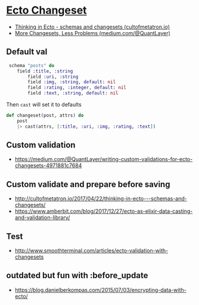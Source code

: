 # [Ecto Changeset](https://hexdocs.pm/ecto/Ecto.Changeset.html)

* [Thinking in Ecto - schemas and changesets (cultofmetatron.io)](http://cultofmetatron.io/2017/04/22/thinking-in-ecto---schemas-and-changesets/)
* [More Changesets, Less Problems (medium.com/@QuantLayer)](https://medium.com/@QuantLayer/more-changesets-less-problems-bec2ca502364)

## Default val

```ex
 schema "posts" do
    field :title, :string
		field :uri, :string
		field :img, :string, default: nil
		field :rating, :integer, default: nil
		field :text, :string, default: nil
```

Then `cast` will set it to defaults

```ex
def changeset(post, attrs) do
    post
    |> cast(attrs, [:title, :uri, :img, :rating, :text])
```

## Custom validation 

* https://medium.com/@QuantLayer/writing-custom-validations-for-ecto-changesets-4971881c7684

## Custom validate and prepare before saving 
* http://cultofmetatron.io/2017/04/22/thinking-in-ecto---schemas-and-changesets/
* https://www.amberbit.com/blog/2017/12/27/ecto-as-elixir-data-casting-and-validation-library/

## Test 
* http://www.smoothterminal.com/articles/ecto-validation-with-changesets

## outdated but fun with :before_update

* https://blog.danielberkompas.com/2015/07/03/encrypting-data-with-ecto/
